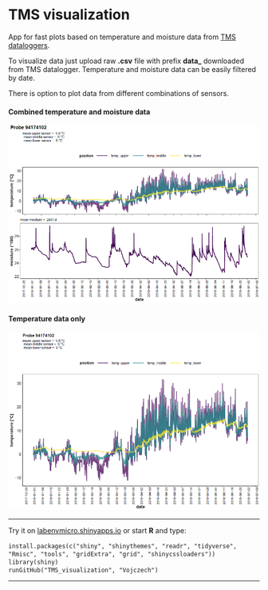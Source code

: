 # TMS visualization
App for fast plots based on temperature and moisture data from [TMS dataloggers](https://tomst.com/web/en/systems/tms/tms-3/).

To visualize data just upload raw **.csv** file with prefix **data_** downloaded from TMS datalogger. Temperature and moisture data can be easily filtered by date.

There is option to plot data from different combinations of sensors.

#### Combined temperature and moisture data ####
<img src="/data_94174102_0_combined.png" width="600">

#### Temperature data only ####
<img src="/data_94174102_0_temperature.png" width="600">

---
Try it on [labenvmicro.shinyapps.io](https://labenvmicro.shinyapps.io/TMS_app/) or start **R** and type:
```
install.packages(c("shiny", "shinythemes", "readr", "tidyverse", "Rmisc", "tools", "gridExtra", "grid", "shinycssloaders"))
library(shiny)
runGitHub("TMS_visualization", "Vojczech") 
```
---